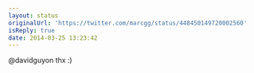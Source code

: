 ```yaml
---
layout: status
originalUrl: 'https://twitter.com/marcgg/status/448450149720002560'
isReply: true
date: 2014-03-25 13:23:42
---
```


@davidguyon thx :)
